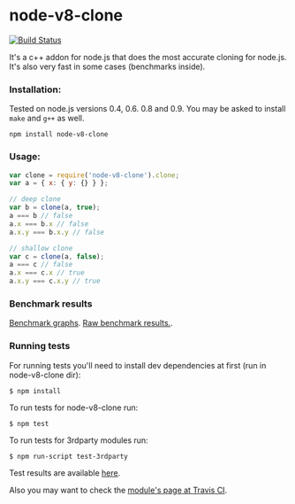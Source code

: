 # node-v8-clone

[![Build Status](https://secure.travis-ci.org/AlexeyKupershtokh/node-v8-clone.png?branch=master)](https://travis-ci.org/AlexeyKupershtokh/node-v8-clone)

It's a c++ addon for node.js that does the most accurate cloning for node.js.
It's also very fast in some cases (benchmarks inside).

### Installation:

Tested on node.js versions 0.4, 0.6. 0.8 and 0.9.
You may be asked to install `make` and `g++` as well.
```
npm install node-v8-clone
```

### Usage:

```javascript
var clone = require('node-v8-clone').clone;
var a = { x: { y: {} } };

// deep clone
var b = clone(a, true);
a === b // false
a.x === b.x // false
a.x.y === b.x.y // false

// shallow clone
var c = clone(a, false);
a === c // false
a.x === c.x // true
a.x.y === c.x.y // true
```

### Benchmark results

<a href="https://github.com/AlexeyKupershtokh/node-v8-clone/wiki/Benchmark-graphs">Benchmark graphs</a>.
<a href="https://github.com/AlexeyKupershtokh/node-v8-clone/wiki/Raw-benchmark-results">Raw benchmark results.</a>.

### Running tests

For running tests you'll need to install dev dependencies at first (run in node-v8-clone dir):
```
$ npm install
```

To run tests for node-v8-clone run:
```
$ npm test
```

To run tests for 3rdparty modules run:
```
$ npm run-script test-3rdparty
```

Test results are available <a href="https://github.com/AlexeyKupershtokh/node-v8-clone/wiki/Test-results">here</a>.

Also you may want to check the <a href="https://travis-ci.org/AlexeyKupershtokh/node-v8-clone">module's page at Travis CI</a>.
